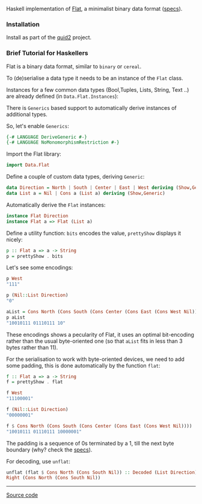 
Haskell implementation of [Flat](http://quid2.org), a minimalist binary data format ([specs](http://quid2.org/docs/Flat.pdf)).

### Installation

Install as part of the [quid2](https://github.com/tittoassini/quid2) project.

### Brief Tutorial for Haskellers

Flat is a binary data format, similar to `binary` or `cereal`.

To (de)serialise a data type it needs to be an instance of the `Flat` class.

Instances for a few common data types (Bool,Tuples, Lists, String, Text ..) are already defined (in `Data.Flat.Instances`):

There is `Generics` based support to automatically derive instances of additional types.

So, let's enable `Generics`:

```haskell
{-# LANGUAGE DeriveGeneric #-}
{-# LANGUAGE NoMonomorphismRestriction #-}
```

Import the Flat library:

```haskell
import Data.Flat
```

Define a couple of custom data types, deriving `Generic`:

```haskell
data Direction = North | South | Center | East | West deriving (Show,Generic)
data List a = Nil | Cons a (List a) deriving (Show,Generic)
```

Automatically derive the `Flat` instances:

```haskell
instance Flat Direction
instance Flat a => Flat (List a)
```

Define a utility function: `bits` encodes the value, `prettyShow` displays it nicely:

```haskell
p :: Flat a => a -> String
p = prettyShow . bits
```

Let's see some encodings:

```haskell
p West
"111"
```

```haskell
p (Nil::List Direction)
"0"
```

```haskell
aList = Cons North (Cons South (Cons Center (Cons East (Cons West Nil))))
p aList
"10010111 01110111 10"
```

These encodings shows a pecularity of Flat, it uses an optimal bit-encoding rather than the usual byte-oriented one (so that `aList` fits in less than 3 bytes rather than 11).

For the serialisation to work with byte-oriented devices, we need to add some padding, this is done automatically by the function `flat`:

```haskell
f :: Flat a => a -> String
f = prettyShow . flat
```

```haskell
f West
"11100001"
```

```haskell
f (Nil::List Direction)
"00000001"
```

```haskell
f $ Cons North (Cons South (Cons Center (Cons East (Cons West Nil))))
"10010111 01110111 10000001"
```

The padding is a sequence of 0s terminated by a 1, till the next byte boundary (why? check the [specs](http://quid2.org/docs/Flat.pdf)).

For decoding, use `unflat`:

```haskell
unflat (flat $ Cons North (Cons South Nil)) :: Decoded (List Direction)
Right (Cons North (Cons South Nil))
```

-----
[Source code](https://github.com/tittoassini/flat/blob/master/src/README.lhs)

